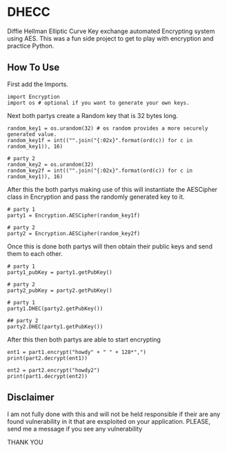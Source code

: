 # DHECC
Diffie Hellman Elliptic Curve Key exchange automated Encrypting system using AES. This was a fun side project to get to play with encryption and practice Python.

## How To Use

First add the Imports.
```
import Encryption
import os # optional if you want to generate your own keys.
```

Next both partys create a Random key that is 32 bytes long.
```
random_key1 = os.urandom(32) # os random provides a more securely generated value.
random_key1f = int(("".join("{:02x}".format(ord(c)) for c in random_key1)), 16)

# party 2
random_key2 = os.urandom(32)
random_key2f = int(("".join("{:02x}".format(ord(c)) for c in random_key1)), 16)

```
After this the both partys making use of this will instantiate the AESCipher class in Encryption and pass the randomly generated key to it.
```
# party 1 
party1 = Encryption.AESCipher(random_key1f)

# party 2
party2 = Encryption.AESCipher(random_key2f)

```
Once this is done both partys will then obtain their public keys and send them to each other.

```
# party 1 
party1_pubKey = party1.getPubKey()

# party 2 
party2_pubKey = party2.getPubKey()
```

```
# party 1 
party1.DHEC(party2.getPubKey())

## party 2
party2.DHEC(party1.getPubKey())
```

After this then both partys are able to start encrypting

```
ent1 = part1.encrypt("howdy" + " " + 128*",")
print(part2.decrypt(ent1))

ent2 = part2.encrypt("howdy2")
print(part1.decrypt(ent2))
```
## Disclaimer 

I am not fully done with this and will not be held responsible if their are any found vulnerability in it that are exsploited on your application. PLEASE, send me a message if you see any vulnerability

THANK YOU

